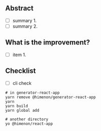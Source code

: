 ## Abstract

* [ ] summary 1.
* [ ] summary 2.

## What is the improvement?

* [ ] item 1.

## Checklist

* [ ] cli check

```
# in generator-react-app
yarn remove @himenon/generator-react-app
yarn
yarn build
yarn global add

# another directory
yo @himenon/react-app
```

